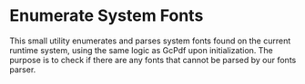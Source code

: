 # Enumerate System Fonts

This small utility enumerates and parses system fonts found on the current runtime system, using the same logic as GcPdf upon initialization. The purpose is to check if there are any fonts that cannot be parsed by our fonts parser.


